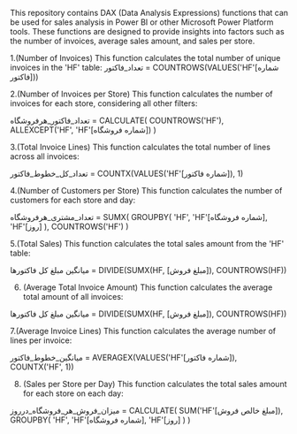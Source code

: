 This repository contains DAX (Data Analysis Expressions) functions that can be used for sales analysis in Power BI or other Microsoft Power Platform tools. These functions are designed to provide insights into factors such as the number of invoices, average sales amount, and sales per store.

1.(Number of Invoices)
This function calculates the total number of unique invoices in the 'HF' table:
تعداد_فاکتور = COUNTROWS(VALUES('HF'[شماره فاکتور]))


2.(Number of Invoices per Store)
This function calculates the number of invoices for each store, considering all other filters:

تعداد_فاکتور_هرفروشگاه = 
CALCULATE(
    COUNTROWS('HF'),
    ALLEXCEPT('HF', 'HF'[شماره فروشگاه])
)

3.(Total Invoice Lines)
This function calculates the total number of lines across all invoices:

تعداد_کل_خطوط_فاکتور = COUNTX(VALUES('HF'[شماره فاکتور]), 1)

4.(Number of Customers per Store)
This function calculates the number of customers for each store and day:

تعداد_مشتری_هرفروشگاه = 
SUMX(
    GROUPBY(
        'HF',
        'HF'[شماره فروشگاه],
        'HF'[روز]
    ),
    COUNTROWS('HF')
)

5.(Total Sales)
This function calculates the total sales amount from the 'HF' table:

میانگین مبلغ کل فاکتورها = DIVIDE(SUMX(HF, [مبلغ فروش]), COUNTROWS(HF))

6. (Average Total Invoice Amount)
This function calculates the average total amount of all invoices:

میانگین مبلغ کل فاکتورها = DIVIDE(SUMX(HF, [مبلغ فروش]), COUNTROWS(HF))

7.(Average Invoice Lines)
This function calculates the average number of lines per invoice:

میانگین_خطوط_فاکتور = AVERAGEX(VALUES('HF'[شماره فاکتور]), COUNTX('HF', 1))

8. (Sales per Store per Day)
This function calculates the total sales amount for each store on each day:


میزان_فروش_هر_فروشگاه_درروز = CALCULATE(
    SUM('HF'[مبلغ خالص فروش]),
    GROUPBY(
        'HF',
        'HF'[شماره فروشگاه],
        'HF'[روز]
    )
)

